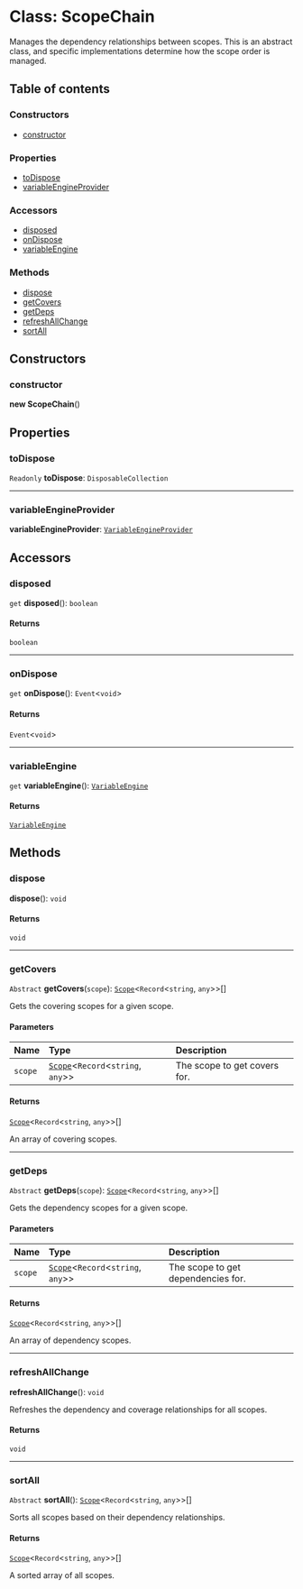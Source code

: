# Class: ScopeChain

Manages the dependency relationships between scopes.
This is an abstract class, and specific implementations determine how the scope order is managed.

## Table of contents

### Constructors

* [constructor](/en/auto-docs/variable-core/classes/ScopeChain.md#constructor)

### Properties

* [toDispose](/en/auto-docs/variable-core/classes/ScopeChain.md#todispose)
* [variableEngineProvider](/en/auto-docs/variable-core/classes/ScopeChain.md#variableengineprovider)

### Accessors

* [disposed](/en/auto-docs/variable-core/classes/ScopeChain.md#disposed)
* [onDispose](/en/auto-docs/variable-core/classes/ScopeChain.md#ondispose)
* [variableEngine](/en/auto-docs/variable-core/classes/ScopeChain.md#variableengine)

### Methods

* [dispose](/en/auto-docs/variable-core/classes/ScopeChain.md#dispose)
* [getCovers](/en/auto-docs/variable-core/classes/ScopeChain.md#getcovers)
* [getDeps](/en/auto-docs/variable-core/classes/ScopeChain.md#getdeps)
* [refreshAllChange](/en/auto-docs/variable-core/classes/ScopeChain.md#refreshallchange)
* [sortAll](/en/auto-docs/variable-core/classes/ScopeChain.md#sortall)

## Constructors

### constructor

**new ScopeChain**()

## Properties

### toDispose

`Readonly` **toDispose**: `DisposableCollection`

***

### variableEngineProvider

**variableEngineProvider**: [`VariableEngineProvider`](/en/auto-docs/variable-core/variables/VariableEngineProvider-1.md)

## Accessors

### disposed

`get` **disposed**(): `boolean`

#### Returns

`boolean`

***

### onDispose

`get` **onDispose**(): `Event`<`void`>

#### Returns

`Event`<`void`>

***

### variableEngine

`get` **variableEngine**(): [`VariableEngine`](/en/auto-docs/variable-core/classes/VariableEngine.md)

#### Returns

[`VariableEngine`](/en/auto-docs/variable-core/classes/VariableEngine.md)

## Methods

### dispose

**dispose**(): `void`

#### Returns

`void`

***

### getCovers

`Abstract` **getCovers**(`scope`): [`Scope`](/en/auto-docs/variable-core/classes/Scope.md)<`Record`<`string`, `any`>>\[]

Gets the covering scopes for a given scope.

#### Parameters

| Name | Type | Description |
| :------ | :------ | :------ |
| `scope` | [`Scope`](/en/auto-docs/variable-core/classes/Scope.md)<`Record`<`string`, `any`>> | The scope to get covers for. |

#### Returns

[`Scope`](/en/auto-docs/variable-core/classes/Scope.md)<`Record`<`string`, `any`>>\[]

An array of covering scopes.

***

### getDeps

`Abstract` **getDeps**(`scope`): [`Scope`](/en/auto-docs/variable-core/classes/Scope.md)<`Record`<`string`, `any`>>\[]

Gets the dependency scopes for a given scope.

#### Parameters

| Name | Type | Description |
| :------ | :------ | :------ |
| `scope` | [`Scope`](/en/auto-docs/variable-core/classes/Scope.md)<`Record`<`string`, `any`>> | The scope to get dependencies for. |

#### Returns

[`Scope`](/en/auto-docs/variable-core/classes/Scope.md)<`Record`<`string`, `any`>>\[]

An array of dependency scopes.

***

### refreshAllChange

**refreshAllChange**(): `void`

Refreshes the dependency and coverage relationships for all scopes.

#### Returns

`void`

***

### sortAll

`Abstract` **sortAll**(): [`Scope`](/en/auto-docs/variable-core/classes/Scope.md)<`Record`<`string`, `any`>>\[]

Sorts all scopes based on their dependency relationships.

#### Returns

[`Scope`](/en/auto-docs/variable-core/classes/Scope.md)<`Record`<`string`, `any`>>\[]

A sorted array of all scopes.
